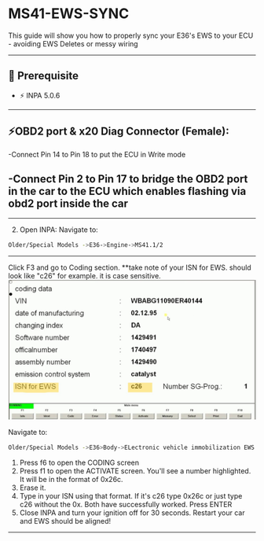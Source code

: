 # MS41-EWS-SYNC
This guide will show you how to properly sync your E36's EWS to your ECU - avoiding EWS Deletes or messy wiring

---

## 🧰 Prerequisite
- ⚡ INPA 5.0.6

---
## ⚡OBD2 port & x20 Diag Connector (Female):
-Connect Pin 14 to Pin 18 to put the ECU in Write mode

-Connect Pin 2 to Pin 17 to bridge the OBD2 port in the car to the ECU which enables flashing via obd2 port inside the car
---
---
2. Open INPA:
Navigate to:
```bash
Older/Special Models ->E36->Engine->MS41.1/2
```
---
Click F3 and go to Coding section.
**take note of your ISN for EWS. should look like "c26" for example. it is case sensitive.
![INPA SCREENSHOT](https://github.com/yoqais/MS41-EWS-SYNC/blob/main/INPA_ENGINE_CODING.jpg?raw=true)

Navigate to:
```bash
Older/Special Models ->E36>Body->ELectronic vehicle immobilization EWS
```
1. Press f6 to open the CODING screen
2. Press f1 to open the ACTIVATE screen. You'll see a number highlighted. It will be in the format of 0x26c.
3. Erase it.
4. Type in your ISN using that format. If it's c26 type 0x26c or just type c26 without the 0x. Both have successfully worked. Press ENTER
5. Close INPA and turn your ignition off for 30 seconds. Restart your car and EWS should be aligned!
---

